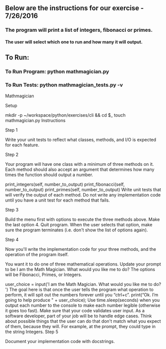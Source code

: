 ## Below are the instructions for our exercise - 7/26/2016

### The program will print a list of integers, fibonacci or primes.
#### The user will select which one to run and how many it will output.

## To Run:
### To Run Program: python mathmagician.py
### To Run Tests: python mathmagician_tests.py -v

Mathmagician

Setup

mkdir -p ~/workspace/python/exercises/cli && cd $_
touch mathmagician.py
Instructions

Step 1

Write your unit tests to reflect what classes, methods, and I/O is expected for each feature.

Step 2

Your program will have one class with a minimum of three methods on it. Each method should also accept an argument that determines how many times the function should output a number.

print_integers(self, number_to_output)
print_fibonacci(self, number_to_output)
print_primes(self, number_to_output)
Write unit tests that will verify the output of each method. Do not write any implementation code until you have a unit test for each method that fails.

Step 3

Build the menu first with options to execute the three methods above. Make the last option 4. Quit program. When the user selects that option, make sure the program terminates (i.e. don't show the list of options again).

Step 4

Now you'll write the implementation code for your three methods, and the operation of the program itself.

You want it to do one of three mathematical operations. Update your prompt to be I am the Math Magician. What would you like me to do? The options will be Fibonacci, Primes, or Integers.

user_choice = input('I am the Math Magician. What would you like me to do? ')
The goal here is that once the user tells the program what operation to perform, it will spit out the numbers forever until you “ctrl+c”. print(“Ok. I’m going to help produce " + user_choice);
Use time.sleep(seconds) when you output each number to the console to make each number legible (otherwise it goes too fast).
Make sure that your code validates user input. As a software developer, part of your job will be to handle edge cases. Think about possible things that the user can do that don't match what you expect of them, because they will. For example, at the prompt, they could type in the string Integers.
Step 5

Document your implementation code with docstrings.
